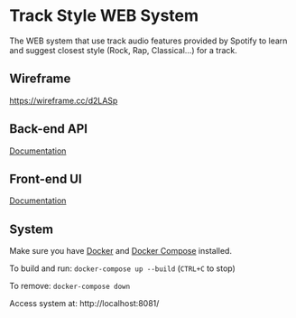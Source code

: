 # Track Style WEB System

The WEB system that use track audio features provided by Spotify to learn and suggest closest style (Rock, Rap, Classical...) for a track.

## Wireframe

https://wireframe.cc/d2LASp

## Back-end API

[Documentation](/back-end/README.md)

## Front-end UI

[Documentation](/front-end/README.md)

## System

Make sure you have [Docker](https://docs.docker.com/get-docker/) and [Docker Compose](https://docs.docker.com/compose/install/) installed.

To build and run: `docker-compose up --build` (`CTRL+C` to stop)

To remove: `docker-compose down`

Access system at: http://localhost:8081/
